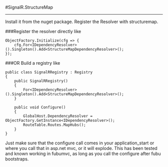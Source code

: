 #SignalR.StructureMap 

---

Install it from the nuget package.
Register the Resolver with structuremap.


###Register the resolver directly like
	
	ObjectFactory.Initialize(cfg => {
		cfg.For<IDependencyResolver>().Singleton().Add<StructureMapDependencyResolver>();
	});

###OR Build a registry like

	public class SignalRRegistry : Registry
    {
        public SignalRRegistry()
        {
            For<IDependencyResolver>().Singleton().Add<StructureMapDependencyResolver>();
        }

        public void Configure()
        {
            GlobalHost.DependencyResolver = ObjectFactory.GetInstance<IDependencyResolver>();
            RouteTable.Routes.MapHubs();
        }
    }

Just make sure that the configure call comes in your application_start or where you call that in asp.net mvc, or it will explode.
This has been tested and known working in fubumvc, as long as you call the configure after fubu bootstraps.

